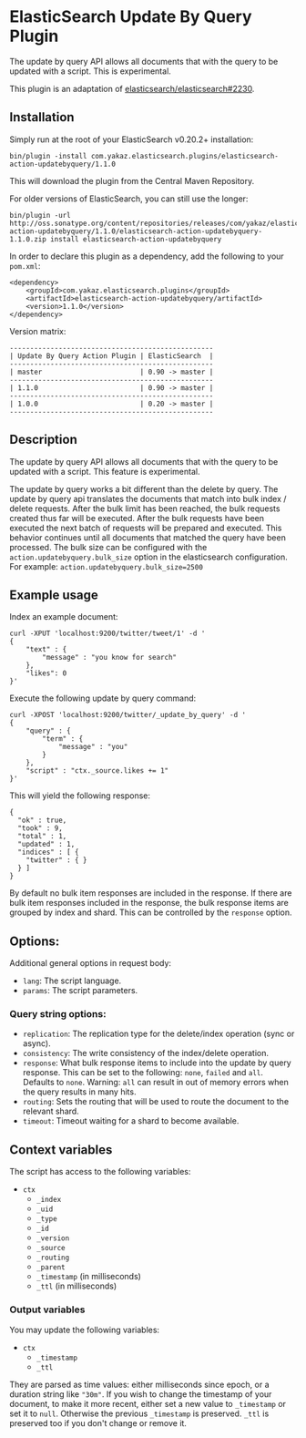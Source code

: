 ElasticSearch Update By Query Plugin
====================================

The update by query API allows all documents that with the query to be updated with a script.
This is experimental.

This plugin is an adaptation of [elasticsearch/elasticsearch#2230][es#2230].

Installation
-----------

Simply run at the root of your ElasticSearch v0.20.2+ installation:

    bin/plugin -install com.yakaz.elasticsearch.plugins/elasticsearch-action-updatebyquery/1.1.0

This will download the plugin from the Central Maven Repository.

For older versions of ElasticSearch, you can still use the longer:

    bin/plugin -url http://oss.sonatype.org/content/repositories/releases/com/yakaz/elasticsearch/plugins/elasticsearch-action-updatebyquery/1.1.0/elasticsearch-action-updatebyquery-1.1.0.zip install elasticsearch-action-updatebyquery

In order to declare this plugin as a dependency, add the following to your `pom.xml`:

    <dependency>
        <groupId>com.yakaz.elasticsearch.plugins</groupId>
        <artifactId>elasticsearch-action-updatebyquery/artifactId>
        <version>1.1.0</version>
    </dependency>

Version matrix:

    --------------------------------------------------
    | Update By Query Action Plugin | ElasticSearch  |
    --------------------------------------------------
    | master                        | 0.90 -> master |
    --------------------------------------------------
    | 1.1.0                         | 0.90 -> master |
    --------------------------------------------------
    | 1.0.0                         | 0.20 -> master |
    --------------------------------------------------

Description
-----------

The update by query API allows all documents that with the query to be updated with a script.
This feature is experimental.

The update by query works a bit different than the delete by query.
The update by query api translates the documents that match into bulk index / delete requests.
After the bulk limit has been reached, the bulk requests created thus far will be executed.
After the bulk requests have been executed the next batch of requests will be prepared and executed.
This behavior continues until all documents that matched the query have been processed.
The bulk size can be configured with the `action.updatebyquery.bulk_size` option in the elasticsearch configuration.
For example: `action.updatebyquery.bulk_size=2500`

Example usage
-------------

Index an example document:

    curl -XPUT 'localhost:9200/twitter/tweet/1' -d '
    {
        "text" : {
            "message" : "you know for search"
        },
        "likes": 0
    }'

Execute the following update by query command:

    curl -XPOST 'localhost:9200/twitter/_update_by_query' -d '
    {
        "query" : {
            "term" : {
                "message" : "you"
            }
        },
        "script" : "ctx._source.likes += 1"
    }'

This will yield the following response:

    {
      "ok" : true,
      "took" : 9,
      "total" : 1,
      "updated" : 1,
      "indices" : [ {
        "twitter" : { }
      } ]
    }

By default no bulk item responses are included in the response.
If there are bulk item responses included in the response, the bulk response items are grouped by index and shard.
This can be controlled by the `response` option.

Options:
--------

Additional general options in request body:

* `lang`: The script language.
* `params`: The script parameters.

### Query string options:

* `replication`: The replication type for the delete/index operation (sync or async).
* `consistency`: The write consistency of the index/delete operation.
* `response`: What bulk response items to include into the update by query response.
  This can be set to the following: `none`, `failed` and `all`.
  Defaults to `none`.
  Warning: `all` can result in out of memory errors when the query results in many hits.
* `routing`: Sets the routing that will be used to route the document to the relevant shard.
* `timeout`: Timeout waiting for a shard to become available.

Context variables
-----------------

The script has access to the following variables:

* `ctx`
  * `_index`
  * `_uid`
  * `_type`
  * `_id`
  * `_version`
  * `_source`
  * `_routing`
  * `_parent`
  * `_timestamp` (in milliseconds)
  * `_ttl` (in milliseconds)

### Output variables

You may update the following variables:

* `ctx`
  * `_timestamp`
  * `_ttl`

They are parsed as time values: either milliseconds since epoch, or a duration string like `"30m"`.
If you wish to change the timestamp of your document, to make it more recent, either set a new value to `_timestamp` or set it to `null`.
Otherwise the previous `_timestamp` is preserved.
`_ttl` is preserved too if you don't change or remove it.


[es#2230]: https://github.com/elasticsearch/elasticsearch/issues/2230
